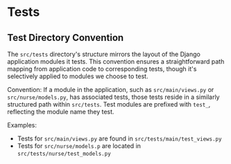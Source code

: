 # Tests

## Test Directory Convention

The `src/tests` directory's structure mirrors the layout of the Django application modules it tests.
This convention ensures a straightforward path mapping from application code to corresponding tests, though it's selectively applied to modules we choose to test.

Convention:
If a module in the application, such as `src/main/views.py` or `src/nurse/models.py`, has associated tests, those tests reside in a similarly structured path within `src/tests`.
Test modules are prefixed with `test_`, reflecting the module name they test.

Examples:

- Tests for `src/main/views.py` are found in `src/tests/main/test_views.py`
- Tests for `src/nurse/models.p` are located in `src/tests/nurse/test_models.py`
